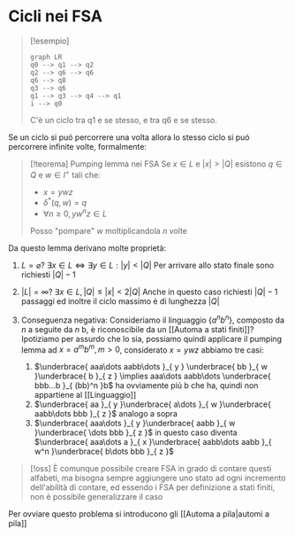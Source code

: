 # Cicli nei FSA

>[!esempio]
>```mermaid
>graph LR
>q0 --> q1 --> q2
> q2 --> q6 --> q6
> q6 --> q8
> q3 --> q6
> q1 --> q3 --> q4 --> q1
> i --> q0
>```
>C'è un ciclo tra q1 e se stesso, e tra q6 e se stesso.

Se un ciclo si puó percorrere una volta allora lo stesso ciclo si puó percorrere infinite volte, formalmente:

>[!teorema] Pumping lemma nei FSA
>Se $x \in L$ e $|x| > |Q|$
> esistono $q \in Q$ e $w \in I^+$ tali che:
> - $x = ywz$
> - $\delta^*(q,w)=q$
> - $\forall n \geq 0, yw^nz \in L$
>
>Posso "pompare" $w$ moltiplicandola $n$ volte

Da questo lemma derivano molte proprietà:

1. $L = \varnothing$? $\exists x \in L \iff \exists y \in L :|y| < |Q|$
	Per arrivare allo stato finale sono richiesti $|Q|-1$
2. $|L| = \infty?$ $\exists x \in L, |Q| \leq |x| < 2|Q|$
	Anche in questo caso richiesti $|Q|-1$ passaggi ed inoltre il ciclo massimo è di lunghezza $|Q|$

3. Conseguenza negativa:
   Consideriamo il linguaggio $\left\{ a^nb^n \right\}$, composto da $n$ a seguite da $n$ b, è riconoscibile da un [[Automa a stati finiti]]? 
   Ipotiziamo per assurdo che lo sia, possiamo quindi applicare il pumping lemma ad $x = a^mb^m, m>0$, considerato $x = ywz$ abbiamo tre casi:
   1. $\underbrace{ aaa\dots aabb\dots }_{ y } \underbrace{ bb }_{ w }\underbrace{ b }_{ z } \implies aaa\dots aabb\dots \underbrace{ bbb...b }_{ (bb)^n }b$
      ha ovviamente piú b che ha, quindi non appartiene al [[Linguaggio]]
    2. $\underbrace{ aa }_{ y }\underbrace{ a\dots }_{ w }\underbrace{  aabb\dots bbb }_{ z }$ analogo a sopra
    3. $\underbrace{ aaa\dots  }_{ y }\underbrace{ aabb }_{ w }\underbrace{ \dots bbb }_{ z }$ in questo caso diventa $\underbrace{ aaa\dots a }_{ x }\underbrace{ aabb\dots aabb }_{ w^n }\underbrace{ b\dots bbb }_{ z }$

>[!oss]
>È comunque possibile creare FSA in grado di contare questi alfabeti, ma bisogna sempre aggiungere uno stato ad ogni incremento dell'abilità di contare, ed essendo i FSA per definizione a stati finiti, non è possibile generalizzare il caso

Per ovviare questo problema si introducono gli [[Automa a pila|automi a pila]]

